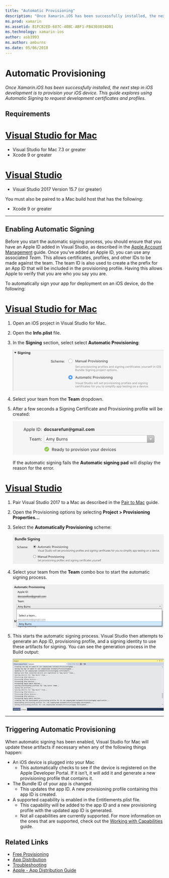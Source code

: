 ```yaml
---
title: "Automatic Provisioning"
description: "Once Xamarin.iOS has been successfully installed, the next step in iOS development is to provision your iOS device. This guide explores using Automatic Signing  to request development certificates and profiles."
ms.prod: xamarin
ms.assetid: 81FCB2ED-687C-40BC-ABF1-FB4303034D01
ms.technology: xamarin-ios
author: asb3993
ms.author: amburns
ms.date: 05/06/2018
---
```


# Automatic Provisioning

_Once Xamarin.iOS has been successfully installed, the next step in iOS development is to provision your iOS device. This guide explores using Automatic Signing to request development certificates and profiles._

## Requirements

# [Visual Studio for Mac](#tab/vsmac)

- Visual Studio for Mac 7.3 or greater
- Xcode 9 or greater

# [Visual Studio](#tab/vswin)

- Visual Studio 2017 Version 15.7 (or greater)

You must also be paired to a Mac build host that has the following:

- Xcode 9 or greater

-----

## Enabling Automatic Signing

Before you start the automatic signing process, you should ensure that you have an Apple ID added in Visual Studio, as described in the [Apple Account Management](~/cross-platform/macios/apple-account-management.md) guide. Once you've added an Apple ID, you can use any associated _Team_. This allows certificates, profiles, and other IDs to be made against the team. The team ID is also used to create a the prefix for an App ID that will be included in the provisioning profile. Having this allows Apple to verify that you are who you say you are.

To automatically sign your app for deployment on an iOS device, do the following:

# [Visual Studio for Mac](#tab/vsmac)

1. Open an iOS project in Visual Studio for Mac.

2. Open the **Info.plist** file.

3. In the **Signing** section, select select **Automatic Provisioning**:

    ![Team selector dropdown](automatic-provisioning-images/image2.png)

4. Select your team from the **Team** dropdown.

6. After a few seconds a Signing Certificate and Provisioning profile will be created:

    ![successfully created certificate and profile](automatic-provisioning-images/image5.png)

    If the automatic signing fails the **Automatic signing pad** will display the reason for the error.

# [Visual Studio](#tab/vswin)

1. Pair Visual Studio 2017 to a Mac as described in the [Pair to Mac](~/ios/get-started/installation/windows/connecting-to-mac/index.md) guide.

2. Open the Provisioning options by selecting **Project > Provisioning Properties…**

3. Select the **Automatically Provisioning** scheme:

    ![Selection of the Automatic scheme](automatic-provisioning-images/prov4.png)

4. Select your team from the **Team** combo box to start the automatic signing process.

    ![Selection of the Team](automatic-provisioning-images/prov3.png)

4. This starts the automatic signing process. Visual Studio then attempts to generate an App ID, provisioning profile, and a signing identity to use these artifacts for signing. You can see the generation process in the Build output:

    ![Build output showing generation of artifacts](automatic-provisioning-images/prov5.png)

-----

## Triggering Automatic Provisioning

When automatic signing has been enabled, Visual Studio for Mac will update these artifacts if necessary when any of the following things happen:

* An iOS device is plugged into your Mac
    - This automatically checks to see if the device is registered on the Apple Developer Portal. If it isn’t, it will add it and generate a new provisioning profile that contains it.
* The Bundle ID of your app is changed
    - This updates the app ID. A new provisioning profile containing this app ID is created.
* A supported capability is enabled in the Entitlements.plist file.
    - This capability will be added to the app ID and a new provisioning profile with the updated app ID is generated.
    - Not all capabilities are currently supported. For more information on the ones that are supported, check out the [Working with Capabilities](~/ios/deploy-test/provisioning/capabilities/index.md) guide.


## Related Links

- [Free Provisioning](~/ios/get-started/installation/device-provisioning/free-provisioning.md)
- [App Distribution](~/ios/deploy-test/app-distribution/index.md)
- [Troubleshooting](~/ios/deploy-test/troubleshooting.md)
- [Apple - App Distribution Guide](https://developer.apple.com/library/ios/documentation/IDEs/Conceptual/AppDistributionGuide/Introduction/Introduction.html)
